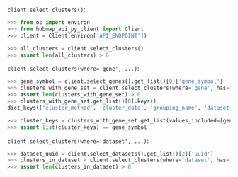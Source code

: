 `client.select_clusters()`:
```python
>>> from os import environ
>>> from hubmap_api_py_client import Client
>>> client = Client(environ['API_ENDPOINT'])

>>> all_clusters = client.select_clusters()
>>> assert len(all_clusters) > 0

```

`client.select_clusters(where='gene', ...)`:
```python
>>> gene_symbol = client.select_genes().get_list()[0]['gene_symbol']
>>> clusters_with_gene_set = client.select_clusters(where='gene', has=[gene_symbol], genomic_modality='rna', p_value=0.05)
>>> assert len(clusters_with_gene_set) > 0
>>> clusters_with_gene_set.get_list()[0].keys()
dict_keys(['cluster_method', 'cluster_data', 'grouping_name', 'dataset'])

>>> cluster_keys = clusters_with_gene_set.get_list(values_included=[gene_symbol])[0]['values'].keys()
>>> assert list(cluster_keys) == gene_symbol

```

`client.select_clusters(where='dataset', ...)`:
```python
>>> dataset_uuid = client.select_datasets().get_list()[2]['uuid']
>>> clusters_in_dataset = client.select_clusters(where='dataset', has=[dataset_uuid])
>>> assert len(clusters_in_dataset) > 0

```
